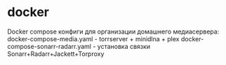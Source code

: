 # docker
Docker compose конфиги для организации домашнего медиасервера:  
docker-compose-media.yaml - torrserver + minidlna + plex
docker-compose-sonarr-radarr.yaml - установка связки Sonarr+Radarr+Jackett+Torproxy
